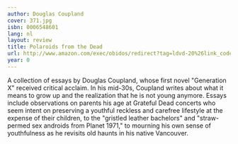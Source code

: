 ```yaml
---
author: Douglas Coupland
cover: 371.jpg
isbn: 0006548601
lang: nl
layout: review
title: Polaroids from the Dead
url: http://www.amazon.com/exec/obidos/redirect?tag=ldvd-20%26link_code=xm2%26camp=2025%26creative=165953%26path=http://www.amazon.com/gp/redirect.html%253fASIN=0006548601%2526tag=ldvd-20%2526lcode=xm2%2526cID=2025%2526ccmID=165953%2526location=/o/ASIN/0006548601%25253FSubscriptionId=0VJDVJ14KM0P0VXDCQ82
year: 0
---
```


A collection of essays by Douglas Coupland, whose first novel "Generation X" received critical acclaim. In his mid-30s, Coupland writes about what it means to grow up and the realization that he is not young anymore. Essays include observations on parents his age at Grateful Dead concerts who seem intent on preserving a youthful reckless and carefree lifestyle at the expense of their children, to the "gristled leather bachelors" and "straw-permed sex androids from Planet 1971," to mourning his own sense of youthfulness as he revisits old haunts in his native Vancouver.
